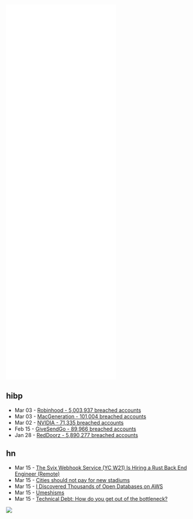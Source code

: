 ![Metrics](https://raw.githubusercontent.com/phixion/phixion/master/metrics.svg)

## hibp

<!--
for https://github.com/phixion/phixion/blob/main/.github/workflows/feeds.yml
-->
<!--START_SECTION:haveibeenpwnd-->
- Mar 03 - [Robinhood - 5,003,937 breached accounts](https://haveibeenpwned.com/PwnedWebsites#Robinhood)
- Mar 03 - [MacGeneration - 101,004 breached accounts](https://haveibeenpwned.com/PwnedWebsites#MacGeneration)
- Mar 02 - [NVIDIA - 71,335 breached accounts](https://haveibeenpwned.com/PwnedWebsites#NVIDIA)
- Feb 15 - [GiveSendGo - 89,966 breached accounts](https://haveibeenpwned.com/PwnedWebsites#GiveSendGo)
- Jan 28 - [RedDoorz - 5,890,277 breached accounts](https://haveibeenpwned.com/PwnedWebsites#RedDoorz)
<!--END_SECTION:haveibeenpwnd-->

## hn

<!--
for https://github.com/phixion/phixion/blob/main/.github/workflows/feeds.yml
-->
<!--START_SECTION:hn-->
- Mar 15 - [The Svix Webhook Service (YC W21) Is Hiring a Rust Back End Engineer (Remote)](https://www.svix.com/careers/)
- Mar 15 - [Cities should not pay for new stadiums](https://sites.lsa.umich.edu/mje/2022/01/15/cities-should-not-pay-for-new-stadiums/)
- Mar 15 - [I Discovered Thousands of Open Databases on AWS](https://infosecwriteups.com/how-i-discovered-thousands-of-open-databases-on-aws-764729aa7f32?gi=af55b7c4e39f)
- Mar 15 - [Umeshisms](https://scottaaronson.blog/?p=40)
- Mar 15 - [Technical Debt: How do you get out of the bottleneck?](https://martinfowler.com/articles/bottlenecks-of-scaleups/01-tech-debt.html#exit)
<!--END_SECTION:hn-->

<!--
for https://yhype.me
-->
![](https://hit.yhype.me/github/profile?user_id=13013670)
